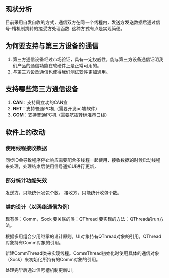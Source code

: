 ## 现状分析 ##

目前采用自发自收的方式，通信双方在同一个线程内，发送方发送数据后通过信号-槽机制跳转的接受方处理函数. 这种方式有点是实现简便。

## 为何要支持与第三方设备的通信 ##

  1. 第三方通信设备经过市场验证，具有一定权威性，能与第三方设备通信证明我们产品的通信功能在软硬件上是正常可用的。
  2. 与第三方设备通信也使得我们测试软件更加通用。

## 支持哪些第三方通信设备 ##

  1. **CAN**：支持周立功的CAN盒
  2. **NET**：支持普通PC机（需要开发pc端软件）
  3. **COM**：支持普通PC机（需要航插转标准串口线）
   
## 软件上的改动 ##

### 使用线程接收数据 ###

同步IO会导致程序停止响应需要配合多线程一起使用，接收数据的时候启动线程来处理，处理结束后使用信号通知UI进行更新，

### 部分统计功能失效 ###

  发送方，只能统计发包个数。
  接收方，只能统计收包个数。
  
### 类的设计（以网络通信为例） ###

  现有类：Comm，Sock
  要关联的类：QThread
  要实现的方法：QThread的run方法。
  
  根据多用组合少用继承的设计原则。UI对象持有QThread对象的引用，QThread对象持有Comm对象的引用。
  
  新建CommThread类来实现线程。CommThread初始化时使用具体的通信对象（Sock）来初始化所持有的Comm对象的引用。
  
  处理完毕后通过信号槽机制更新UI。
